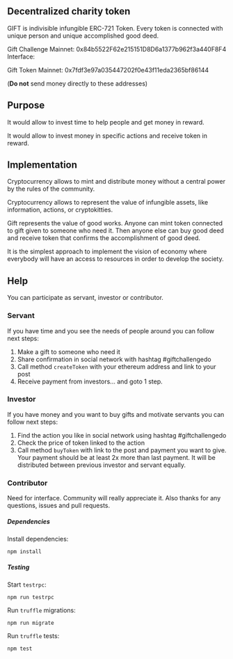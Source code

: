 Decentralized charity token
---------------

GIFT is indivisible infungible ERC-721 Token. Every token is connected with unique person and unique accomplished good deed.

Gift Challenge Mainnet: 0x84b5522F62e215151D8D6a1377b962f3a440F8F4
Interface: 

Gift Token Mainnet:
0x7fdf3e97a035447202f0e43f11eda2365bf86144

(**Do not** send money directly to these addresses)

Purpose
---------------

It would allow to invest time to help people and get money in reward.

It would allow to invest money in specific actions and receive token in reward.

Implementation
---------------

Cryptocurrency allows to mint and distribute money without a central power by the rules of the community.

Cryptocurrency allows to represent the value of infungible assets, like information, actions, or cryptokitties.

Gift represents the value of good works. Anyone can mint token connected to gift given to someone who need it.
Then anyone else can buy good deed and receive token that confirms the accomplishment of good deed. 

It is the simplest approach to implement the vision of economy where everybody will have an access to resources in order to develop the society.

Help
---------------

You can participate as servant, investor or contributor.

### Servant

If you have time and you see the needs of people around you can follow next steps:
1) Make a gift to someone who need it
2) Share confirmation in social network with hashtag #giftchallengedo
3) Call method `createToken` with your ethereum address and link to your post
5) Receive payment from investors... and goto 1 step.

### Investor
If you have money and you want to buy gifts and motivate servants you can follow next steps:
1) Find the action you like in social network using hashtag #giftchallengedo
2) Check the price of token linked to the action
3) Call method `buyToken` with link to the post and payment you want to give. Your payment should be at least 2x more than last payment. It will be distributed between previous investor and servant equally.

### Contributor
Need for interface. Community will really appreciate it. Also thanks for any questions, issues and pull requests.

##### Dependencies

Install dependencies:
```
npm install
```

##### Testing

Start `testrpc`:
```
npm run testrpc
```
Run `truffle` migrations:
```
npm run migrate
```
Run `truffle` tests:
```
npm test
```
